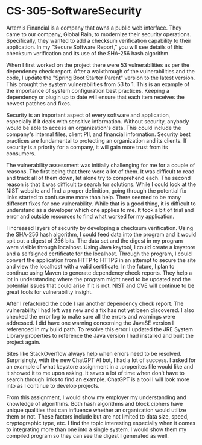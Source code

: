 # CS-305-SoftwareSecurity

Artemis Financial is a company that owns a public web interface. They came to our company, Global Rain, to modernize their security operations. Specifically, they wanted to add a checksum verification capability to their application. In my "Secure Software Report," you will see details of this checksum verification and its use of the SHA-256 hash algorithm. 

When I first worked on the project there were 53 vulnerabilities as per the dependency check report. After a walkthrough of the vulnerabilities and the code, I update the "Spring Boot Starter Parent" version to the latest version. This brought the system vulnerabilities from 53 to 1. This is an example of the importance of system configuration best practices. Keeping a dependency or plugin up to date will ensure that each item receives the newest patches and fixes. 

Security is an important aspect of every software and application, especially if it deals with sensitive information. Without security, anybody would be able to access an organization's data. This could include the company's internal files, client PII, and financial information. Security best practices are fundamental to protecting an organization and its clients. If security is a priority for a company, it will gain more trust from its consumers. 

The vulnerability assessment was initially challenging for me for a couple of reasons. The first being that there were a lot of them. It was difficult to read and track all of them down, let alone try to comprehend each. The second reason is that it was difficult to search for solutions. While I could look at the NIST website and find a proper definition, going through the potential fix links started to confuse me more than help. There seemed to be many different fixes for one vulnerability. While that is a good thing, it is difficult to understand as a developer which one applies to me. It took a bit of trial and error and outside resources to find what worked for my application.

I increased layers of security by developing a checksum verification. Using the SHA-256 hash algorithm, I could feed data into the program and it would spit out a digest of 256 bits. The data set and the digest in my program were visible through localhost. Using Java keytool, I could create a keystore and a selfsigned certificate for the localhost. Through the program, I could convert the application from HTTP to HTTPS in an attempt to secure the site and view the localhost with a valid certificate. In the future, I plan to continue using Maven to generate dependency check reports. They help a lot in understanding where the program might need to be updated and the potential issues that could arise if it is not. NIST and CVE will continue to be great tools for vulnerability insight. 

After I refactored the code I ran another dependency check report. The vulnerability I had left was new and a fix has not yet been discovered. I also checked the error log to make sure all the errors and warnings were addressed. I did have one warning concerning the JavaSE version I referenced in my build path. To resolve this error I updated the JRE System Library properties to reference the Java version I had installed and built the project again. 

Sites like StackOverflow always help when errors need to be resolved. Surprisingly, with the new ChatGPT AI bot, I had a lot of success. I asked for an example of what keystore assignment in a .properites file would like and it showed it to me upon asking. It saves a lot of time when don't have to search through links to find an example. ChatGPT is a tool I will look more into as I continue to develop projects.

From this assignment, I would show my employer my understanding and knowledge of algorithms. Both hash algorithms and block ciphers have unique qualities that can influence whether an organization would utilize them or not. These factors include but are not limited to data size, speed, cryptographic type, etc. I find the topic interesting especially when it comes to integrating more than one into a single system. I would show them my compiled program so they can see the digest I generated as well. 
